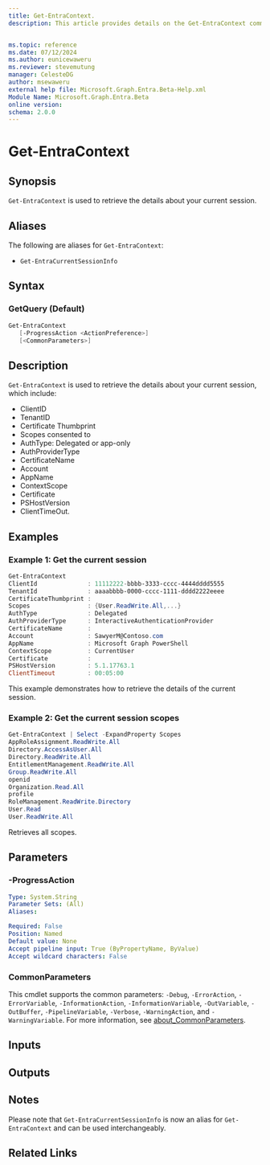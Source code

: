 ```yaml
---
title: Get-EntraContext.
description: This article provides details on the Get-EntraContext command.


ms.topic: reference
ms.date: 07/12/2024
ms.author: eunicewaweru
ms.reviewer: stevemutung
manager: CelesteDG
author: msewaweru
external help file: Microsoft.Graph.Entra.Beta-Help.xml
Module Name: Microsoft.Graph.Entra.Beta
online version:
schema: 2.0.0
---
```


# Get-EntraContext

## Synopsis

`Get-EntraContext` is used to retrieve the details about your current session.

## Aliases

The following are aliases for `Get-EntraContext`:

- `Get-EntraCurrentSessionInfo`

## Syntax

### GetQuery (Default)

```powershell
Get-EntraContext
   [-ProgressAction <ActionPreference>]
   [<CommonParameters>]
```

## Description

`Get-EntraContext` is used to retrieve the details about your current session, which include:  

- ClientID
- TenantID
- Certificate Thumbprint
- Scopes consented to
- AuthType: Delegated or app-only
- AuthProviderType
- CertificateName
- Account
- AppName
- ContextScope
- Certificate
- PSHostVersion
- ClientTimeOut.

## Examples

### Example 1: Get the current session

```powershell
Get-EntraContext
ClientId              : 11112222-bbbb-3333-cccc-4444dddd5555
TenantId              : aaaabbbb-0000-cccc-1111-dddd2222eeee
CertificateThumbprint :
Scopes                : {User.ReadWrite.All,...}
AuthType              : Delegated
AuthProviderType      : InteractiveAuthenticationProvider
CertificateName       :
Account               : SawyerM@Contoso.com
AppName               : Microsoft Graph PowerShell
ContextScope          : CurrentUser
Certificate           :
PSHostVersion         : 5.1.17763.1
ClientTimeout         : 00:05:00                                                                                   
```

This example demonstrates how to retrieve the details of the current session.

### Example 2: Get the current session scopes

```powershell
Get-EntraContext | Select -ExpandProperty Scopes
AppRoleAssignment.ReadWrite.All
Directory.AccessAsUser.All
Directory.ReadWrite.All
EntitlementManagement.ReadWrite.All
Group.ReadWrite.All
openid
Organization.Read.All
profile
RoleManagement.ReadWrite.Directory
User.Read
User.ReadWrite.All                                                                                     
```

Retrieves all scopes.

## Parameters

### -ProgressAction

```yaml
Type: System.String
Parameter Sets: (All)
Aliases:

Required: False
Position: Named
Default value: None
Accept pipeline input: True (ByPropertyName, ByValue)
Accept wildcard characters: False
```

### CommonParameters

This cmdlet supports the common parameters: `-Debug`, `-ErrorAction`, `-ErrorVariable`, `-InformationAction`, `-InformationVariable`, `-OutVariable`, `-OutBuffer`, `-PipelineVariable`, `-Verbose`, `-WarningAction`, and `-WarningVariable`. For more information, see [about_CommonParameters](https://go.microsoft.com/fwlink/?LinkID=113216).

## Inputs

## Outputs

## Notes

Please note that `Get-EntraCurrentSessionInfo` is now an alias for `Get-EntraContext` and can be used interchangeably.

## Related Links
